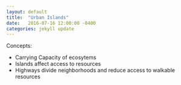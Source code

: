 ```yaml
---
layout: default
title:  "Urban Islands"
date:   2016-07-16 12:00:00 -0400
categories: jekyll update
---
```


Concepts: 
- Carrying Capacity of ecosytems
- Islands affect access to resources
- Highways divide neighborhoods and reduce access to walkable resources
